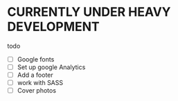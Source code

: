 # CURRENTLY UNDER HEAVY DEVELOPMENT

todo
- [ ] Google fonts
- [ ] Set up google Analytics
- [ ] Add a footer
- [ ] work with SASS
- [ ] Cover photos
